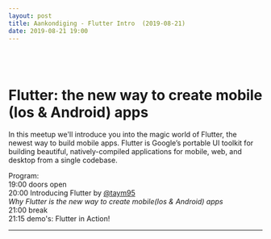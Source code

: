 ```yaml
---
layout: post
title: Aankondiging - Flutter Intro  (2019-08-21)
date: 2019-08-21 19:00
---
```

<br/>
<br/>
<h1>Flutter: the new way to create mobile (Ios & Android) apps</h1>

In this meetup we'll introduce you into the magic world of Flutter, the newest way to build mobile apps.
Flutter is Google’s portable UI toolkit for building beautiful, natively-compiled applications for mobile, web, and desktop from a single codebase.

Program:<br/>
19:00 doors open<br/>
20:00 Introducing Flutter by [@taym95](https://twitter.com/taym95)<br/>
<i>Why Flutter is the new way to create mobile(Ios & Android) apps</i><br/>
21:00 break<br/>
21:15 demo's: Flutter in Action!<br/>

-------

